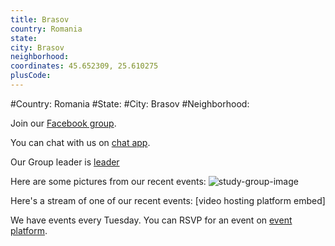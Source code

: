 ```yaml
---
title: Brasov
country: Romania
state: 
city: Brasov
neighborhood: 
coordinates: 45.652309, 25.610275
plusCode:
---
```


#Country: Romania
#State: 
#City: Brasov
#Neighborhood: 

Join our [Facebook group](https://www.facebook.com/groups/free.code.camp.brasov).

You can chat with us on [chat app](URL).

Our Group leader is [leader](URL)

Here are some pictures from our recent events:
![study-group-image](https://freecodecampbrasov.github.io/assets/images/fcc_brasov_campsites.jpg)

Here's a stream of one of our recent events:
[video hosting platform embed]

We have events every Tuesday. You can RSVP for an event on [event platform](URL).
